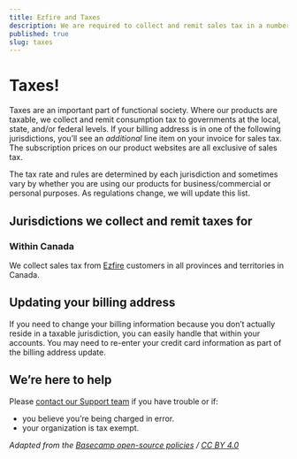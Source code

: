 ```yaml
---
title: Ezfire and Taxes
description: We are required to collect and remit sales tax in a number of jurisdictions.
published: true
slug: taxes
---
```


# Taxes!

Taxes are an important part of functional society. Where our products are taxable, we collect and remit consumption tax to governments at the local, state, and/or federal levels. If your billing address is in one of the following jurisdictions, you’ll see an _additional_ line item on your invoice for sales tax. The subscription prices on our product websites are all exclusive of sales tax.

The tax rate and rules are determined by each jurisdiction and sometimes vary by whether you are using our products for business/commercial or personal purposes. As regulations change, we will update this list.

## Jurisdictions we collect and remit taxes for

### Within Canada

We collect sales tax from [Ezfire](https://ezfire.io/) customers in all provinces and territories in Canada.

## Updating your billing address

If you need to change your billing information because you don’t actually reside in a taxable jurisdiction, you can easily handle that within your accounts. You may need to re-enter your credit card information as part of the billing address update.

## We’re here to help

Please [contact our Support team](mailto:support@ezfire.io) if you have trouble or if:

- you believe you’re being charged in error.
- your organization is tax exempt.

_Adapted from the [Basecamp open-source policies](https://github.com/basecamp/policies) / [CC BY 4.0](https://creativecommons.org/licenses/by/4.0/)_
